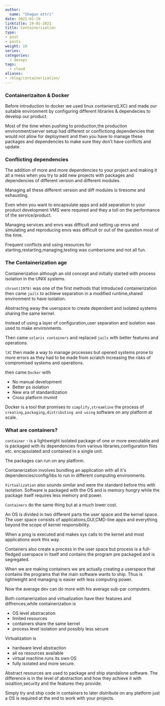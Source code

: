 ```yaml
---
author:
  name: "Shagun attri"
date: 2021-01-19
linktitle: 19-01-2021
title: Containerization
type:
- post
- posts
weight: 10
series:
categories:
  - devops
tags:
  - cloud
aliases:
- /blog/containerization/
---
```


### Containerizaiton & Docker

Before introduction to docker we used linux contaniers(LXC) and made our suitable environment by configuring different libraries & dependecies to develop our product.

Most of the time when pushing to production,the production environment/server setup had different or conflictiong dependencies that would not allow for deployment and then you have to manage these packages and dependencies to make sure they don't have conflicts and update.

### Conflicting dependencies
The addition of more and more dependencies to your project and making it all a mess when you try to add new projects with packages and dependencies of different version and different modules.

Managing all these  different version and diff modules is tiresome and exhausting.


Even when you want to encapsulate apps and add separation to your product development VMS were required and they a toll on the performance of the service/product.

Managing services and envs was difficult and setting up envs and simulating and reproducing envs was difficult or out of the question most of the time.

Frequent conflicts and using resources for starting,restarting,managing,testing was cumbersome and not all fun.


### The Containerization age

Containerization although an old concept and initially started with process isolation in the UNIX systems.

`chroot(1979)` was one of the first methods that introduced containerization then came `jails` to achieve separation in a modified runtime,shared environment to have isolation.

Abstracting away the userspace to create dependent and isolated systems sharing the same kernel.

Instead of using a layer of configuration,user separation and isolation was used to make environments.

Then came `solaris containers` and replaced `jails` with better features and operations.

`lXC` then made a way to manage processes but opened systems prone to more errors as they had to be made from scratch increasing the risks of compromised systems and operations.

then came `Docker` with 
- No manual development
- Better ps isolation
- New era of standardization
- Cross platform mvmnt


Docker is a tool that promises to `simplify,streamline` the process of `creating,packaging,distributing and using` software
on any platform at scale.

### What are containers?
`container` - is a lightweight isolated package of one or more executable and is packaged with its dependencies from various libraries,configuration files etc. encapsulated and contained in a single unit.

The packages can run on any platform.

Contanerization involves bundling an application with all it's dependencies/config/libs to run in different computing environments.

`Virtualization` also sounds similar and were the standard before this with isolation.
Software is packaged with the OS and is memory hungry while the package itself requires less memory and power.

`Containers` do the same thing but at a much lower cost.

An OS is divided in two different parts the user space and the kernel space.
The user space consists of applications,GUI,CMD-line apps and everything beyond the scope of kernel responsibility.

When a prog is executed and makes sys calls to the kernel and most applications work this way.

Containers also create a  process in the user space but process is a full-fledged userspace in itself and contains
the program pre packaged and is segregated.

When we are making containers we are actually creating a userspace that contains the programs that the main software wants to ship.
Thus is lightweight and managing is easier with less computing power.

Now the average dev can do more with his average sub-par computers.

Both contanerization and virtualization have their features and diffrences,while containerization is

- OS  level abstracation 
- limited resources
- containers share the same kernel 
- process level isolation and possibly less secure

Virtualization is
- hardware level abstraction
- all os resources available
- virtual machine runs its own OS
- fully isolated and more secure.


Abstract resources are used to package and ship standalone software.
The difference is in the level of abstraction and how they achieve it with isoaltion,security and the features they provide.

Simply try and ship code in containers to later distribute on any platform just a OS is required at the end to work with your projects.
